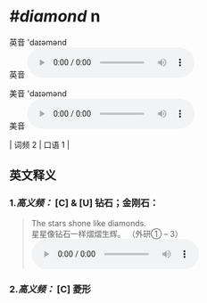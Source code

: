 # ***\#diamond*** n
英音 'daɪəmənd  
英音
<audio src="./media/diamond-B.aac" controls="controls"></audio>

美音 'daɪəmənd  
美音
<audio src="./media/diamond.aac" controls="controls"></audio>



| 词频 2 | 口语 1 |  

英文释义
---
### 1.*高义频：* **[C] & [U] 钻石；金刚石：**  

 > The stars shone like diamonds.    
 > 星星像钻石一样熠熠生辉。  （外研① – 3）  
<audio src="./media/diamond-1.aac" controls="controls"></audio>

### 2.*高义频：* **[C] 菱形**  


